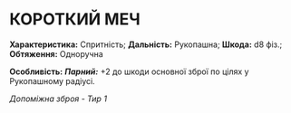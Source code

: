 ﻿# КОРОТКИЙ МЕЧ

**Характеристика:** Спритність; **Дальність:** Рукопашна; **Шкода:** d8 фіз.; **Обтяження:** Одноручна

**Особливість:** ***Парний:*** +2 до шкоди основної зброї по цілях у Рукопашному радіусі.

*Допоміжна зброя - Тир 1*